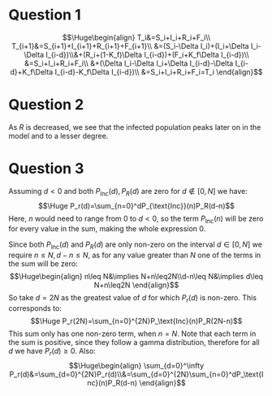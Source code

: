 
# Question 1
$$\Huge\begin{align}
T_i&=S_i+I_i+R_i+F_i\\
T_{i+1}&=S_{i+1}+I_{i+1}+R_{i+1}+F_{i+1}\\
&=(S_i-\Delta I_i)+(I_i+\Delta I_i-\Delta I_{i-d})\\&+(R_i+(1-K_f)\Delta I_{i-d})+(F_i+K_f\Delta I_{i-d})\\
&=S_i+I_i+R_i+F_i\\
&+(\Delta I_i-\Delta I_i+\Delta I_{i-d}-\Delta I_{i-d}+K_f\Delta I_{i-d}-K_f\Delta I_{i-d})\\
&=S_i+I_i+R_i+F_i=T_i
\end{align}$$
# Question 2

As $R$ is decreased, we see that the infected population peaks later on in the model and to a lesser degree.

# Question 3

Assuming $d<0$ and both $P_{\text{Inc}}(d),P_{R}(d)$ are zero for $d\notin[0,N]$ we have:$$\Huge P_r(d)=\sum_{n=0}^dP_{\text{Inc}}(n)P_R(d-n)$$Here, $n$ would need to range from $0$ to $d<0$, so the term $P_\text{Inc}(n)$ will be zero for every value in the sum, making the whole expression $0$. 

Since both $P_\text{Inc}(d)$ and $P_R(d)$ are only non-zero on the interval $d\in[0,N]$ we require $n\leq N,d-n\leq N$, as for any value greater than $N$ one of the terms in the sum will be zero:$$\Huge\begin{align}
n\leq N&\implies N+n\leq2N\\d-n\leq N&\implies d\leq N+n\leq2N
\end{align}$$So take $d=2N$ as the greatest value of $d$ for which $P_r(d)$ is non-zero. This corresponds to:$$\Huge P_r(2N)=\sum_{n=0}^{2N}P_\text{Inc}(n)P_R(2N-n)$$This sum only has one non-zero term, when $n=N$. Note that each term in the sum is positive, since they follow a gamma distribution, therefore for all $d$ we have $P_r(d)\geq0$. Also:$$\Huge\begin{align}
\sum_{d=0}^\infty P_r(d)&=\sum_{d=0}^{2N}P_r(d)\\&=\sum_{d=0}^{2N}\sum_{n=0}^dP_\text{Inc}(n)P_R(d-n)
\end{align}$$